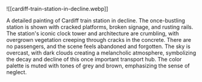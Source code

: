 ![[cardiff-train-station-in-decline.webp]]

A detailed painting of Cardiff train station in decline. The once-bustling station is shown with cracked platforms, broken signage, and rusting rails. The station's iconic clock tower and architecture are crumbling, with overgrown vegetation creeping through cracks in the concrete. There are no passengers, and the scene feels abandoned and forgotten. The sky is overcast, with dark clouds creating a melancholic atmosphere, symbolizing the decay and decline of this once important transport hub. The color palette is muted with tones of grey and brown, emphasizing the sense of neglect.
